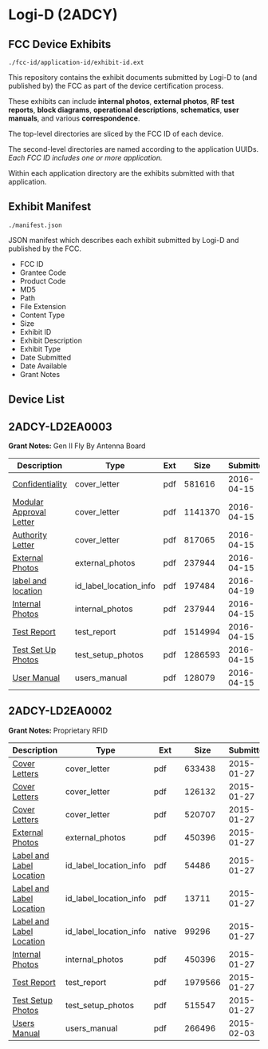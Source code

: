 # Logi-D (2ADCY)
## FCC Device Exhibits

```
./fcc-id/application-id/exhibit-id.ext
```

This repository contains the exhibit documents submitted by Logi-D to (and published by) the FCC as part of the device certification process.

These exhibits can include **internal photos**, **external photos**, **RF test reports**, **block diagrams**, **operational descriptions**, **schematics**, **user manuals**, and various **correspondence**.

The top-level directories are sliced by the FCC ID of each device.

The second-level directories are named according to the application UUIDs. *Each FCC ID includes one or more application.*

Within each application directory are the exhibits submitted with that application. 

## Exhibit Manifest

```
./manifest.json
```

JSON manifest which describes each exhibit submitted by Logi-D and published by the FCC.

- FCC ID
- Grantee Code
- Product Code
- MD5
- Path
- File Extension
- Content Type
- Size
- Exhibit ID
- Exhibit Description
- Exhibit Type
- Date Submitted
- Date Available
- Grant Notes

## Device List
## 2ADCY-LD2EA0003
**Grant Notes:** Gen II Fly By Antenna Board

| Description | Type | Ext | Size | Submitted | Available |
| ----------- | ---- | --- | ---- | --------- | --------- |
| [Confidentiality](2ADCY-LD2EA0003/deda818b55797f8cf16175c47ebb3bce/2960462.pdf) | cover_letter | pdf | 581616 | 2016-04-15 | 2016-04-19 |
| [Modular Approval Letter](2ADCY-LD2EA0003/deda818b55797f8cf16175c47ebb3bce/2960463.pdf) | cover_letter | pdf | 1141370 | 2016-04-15 | 2016-04-19 |
| [Authority Letter](2ADCY-LD2EA0003/deda818b55797f8cf16175c47ebb3bce/2960464.pdf) | cover_letter | pdf | 817065 | 2016-04-15 | 2016-04-19 |
| [External Photos](2ADCY-LD2EA0003/deda818b55797f8cf16175c47ebb3bce/2960465.pdf) | external_photos | pdf | 237944 | 2016-04-15 | 2016-04-19 |
| [label and location](2ADCY-LD2EA0003/deda818b55797f8cf16175c47ebb3bce/2962456.pdf) | id_label_location_info | pdf | 197484 | 2016-04-19 | 2016-04-19 |
| [Internal Photos](2ADCY-LD2EA0003/deda818b55797f8cf16175c47ebb3bce/2960465.pdf) | internal_photos | pdf | 237944 | 2016-04-15 | 2016-04-19 |
| [Test Report](2ADCY-LD2EA0003/deda818b55797f8cf16175c47ebb3bce/2960472.pdf) | test_report | pdf | 1514994 | 2016-04-15 | 2016-04-19 |
| [Test Set Up Photos](2ADCY-LD2EA0003/deda818b55797f8cf16175c47ebb3bce/2960471.pdf) | test_setup_photos | pdf | 1286593 | 2016-04-15 | 2016-04-19 |
| [User Manual](2ADCY-LD2EA0003/deda818b55797f8cf16175c47ebb3bce/2960473.pdf) | users_manual | pdf | 128079 | 2016-04-15 | 2016-04-19 |
## 2ADCY-LD2EA0002
**Grant Notes:** Proprietary RFID

| Description | Type | Ext | Size | Submitted | Available |
| ----------- | ---- | --- | ---- | --------- | --------- |
| [Cover Letters](2ADCY-LD2EA0002/50cc3509231c55500ebc32c39c99b850/2515032.pdf) | cover_letter | pdf | 633438 | 2015-01-27 | 2015-01-27 |
| [Cover Letters](2ADCY-LD2EA0002/50cc3509231c55500ebc32c39c99b850/2515033.pdf) | cover_letter | pdf | 126132 | 2015-01-27 | 2015-01-27 |
| [Cover Letters](2ADCY-LD2EA0002/50cc3509231c55500ebc32c39c99b850/2515034.pdf) | cover_letter | pdf | 520707 | 2015-01-27 | 2015-01-27 |
| [External Photos](2ADCY-LD2EA0002/50cc3509231c55500ebc32c39c99b850/2515035.pdf) | external_photos | pdf | 450396 | 2015-01-27 | 2015-01-27 |
| [Label and Label Location](2ADCY-LD2EA0002/50cc3509231c55500ebc32c39c99b850/2515037.pdf) | id_label_location_info | pdf | 54486 | 2015-01-27 | 2015-01-27 |
| [Label and Label Location](2ADCY-LD2EA0002/50cc3509231c55500ebc32c39c99b850/2515038.pdf) | id_label_location_info | pdf | 13711 | 2015-01-27 | 2015-01-27 |
| [Label and Label Location](2ADCY-LD2EA0002/50cc3509231c55500ebc32c39c99b850/2515039.native) | id_label_location_info | native | 99296 | 2015-01-27 | 2015-01-27 |
| [Internal  Photos](2ADCY-LD2EA0002/50cc3509231c55500ebc32c39c99b850/2515035.pdf) | internal_photos | pdf | 450396 | 2015-01-27 | 2015-01-27 |
| [Test Report](2ADCY-LD2EA0002/50cc3509231c55500ebc32c39c99b850/2515044.pdf) | test_report | pdf | 1979566 | 2015-01-27 | 2015-01-27 |
| [Test Setup Photos](2ADCY-LD2EA0002/50cc3509231c55500ebc32c39c99b850/2515043.pdf) | test_setup_photos | pdf | 515547 | 2015-01-27 | 2015-01-27 |
| [Users Manual](2ADCY-LD2EA0002/50cc3509231c55500ebc32c39c99b850/2521846.pdf) | users_manual | pdf | 266496 | 2015-02-03 | 2015-01-27 |
